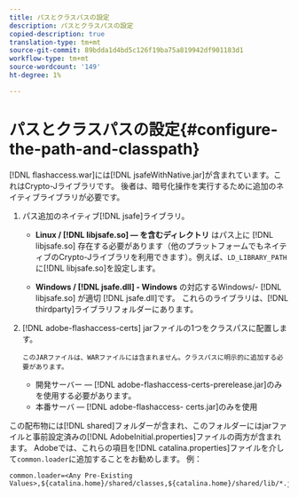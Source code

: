 ```yaml
---
title: パスとクラスパスの設定
description: パスとクラスパスの設定
copied-description: true
translation-type: tm+mt
source-git-commit: 89bdda1d4bd5c126f19ba75a819942df901183d1
workflow-type: tm+mt
source-wordcount: '149'
ht-degree: 1%

---
```



# パスとクラスパスの設定{#configure-the-path-and-classpath}

[!DNL flashaccess.war]には[!DNL jsafeWithNative.jar]が含まれています。これはCrypto-Jライブラリです。 後者は、暗号化操作を実行するために追加のネイティブライブラリが必要です。

1. パス追加のネイティブ[!DNL jsafe]ライブラリ。

   * **Linux /  [!DNL libjsafe.so]  — を含むディレクトリ** はパス上に [!DNL libjsafe.so] 存在する必要があります（他のプラットフォームでもネイティブのCrypto-Jライブラリを利用できます）。例えば、`LD_LIBRARY_PATH`に[!DNL libjsafe.so]を設定します。

   * **Windows /  [!DNL jsafe.dll] - Windows** の対応するWindows/- [!DNL libjsafe.so] が適切 [!DNL jsafe.dll]です。
   これらのライブラリは、[!DNL thirdparty]ライブラリフォルダーにあります。
1. [!DNL adobe-flashaccess-certs] jarファイルの1つをクラスパスに配置します。

       このJARファイルは、WARファイルには含まれません。クラスパスに明示的に追加する必要があります。
   
   * 開発サーバー — [!DNL adobe-flashaccess-certs-prerelease.jar]のみを使用する必要があります。
   * 本番サーバ — [!DNL adobe-flashaccess- certs.jar]のみを使用

この配布物には[!DNL shared]フォルダーが含まれ、このフォルダーにはjarファイルと事前設定済みの[!DNL AdobeInitial.properties]ファイルの両方が含まれます。 Adobeでは、これらの項目を[!DNL catalina.properties]ファイルを介して`common.loader`に追加することをお勧めします。 例：

```
common.loader=<Any Pre-Existing Values>,${catalina.home}/shared/classes,${catalina.home}/shared/lib/*.jar
```


